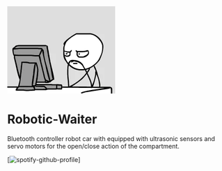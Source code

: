 ![masterhead](crazy.gif)
# Robotic-Waiter

Bluetooth controller robot car with equipped with ultrasonic sensors and servo motors for the open/close action of the compartment.

[![spotify-github-profile](https://spotify-github-profile.vercel.app/api/view?uid=12184663503&cover_image=true&theme=default&show_offline=false&background_color=121212&interchange=false)]
